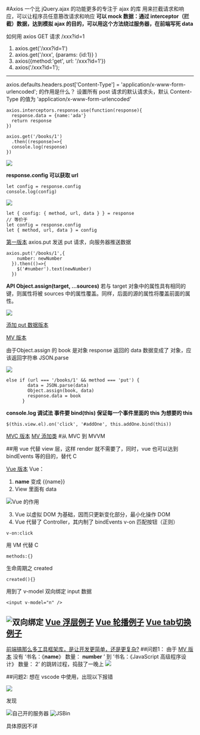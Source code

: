 #Axios
一个比 jQuery.ajax 的功能更多的专注于 ajax 的库
用来拦截请求和响应，可以让程序员任意篡改请求和响应
**可以 mock 数据：通过 interceptor（拦截）数据，达到模拟 ajax 的目的，可以用这个方法绕过服务器，在前端写死 data**

如何用 axios GET 请求 /xxx?id=1
1. axios.get('/xxx?id=1')
2. axios.get('/xxx', {params: {id:1}} )
3. axios({method:'get', url: '/xxx?id=1'})
4. axios('/xxx?id=1');
---
axios.defaults.headers.post['Content-Type'] = 'application/x-www-form-urlencoded';
的作用是什么？
设置所有 post 请求的默认请求头，默认 Content-Type 的值为 'application/x-www-form-urlencoded'

```
axios.interceptors.response.use(function(response){
  response.data = {name:'ada'}
  return response
})

axios.get('/books/1')
  .then((response)=>{
  console.log(response)
})
```
![](https://upload-images.jianshu.io/upload_images/7094266-f755078d57361378.png?imageMogr2/auto-orient/strip%7CimageView2/2/w/1240)

**response.config 可以获取 url**
```
let config = response.config
console.log(config)
```
![](https://upload-images.jianshu.io/upload_images/7094266-66c7d47e6bd7f6a4.png?imageMogr2/auto-orient/strip%7CimageView2/2/w/1240)

```
let { config: { method, url, data } } = response
// 等价于
let config = response.config
let { method, url, data } = config
```
[第一版本](http://jsbin.com/wefoquweva/1/edit?html,js,output)
axios.put 发送 put 请求，向服务器推送数据
```
axios.put('/books/1',{
    number: newNumber
  }).then(()=>{
    $('#number').text(newNumber)
  })
```
**API Object.assign(target, ...sources)**
若与 target 对象中的属性具有相同的键，则属性将被 sources 中的属性覆盖。同样，后面的源的属性将覆盖前面的属性。

![](https://upload-images.jianshu.io/upload_images/7094266-8ec311a1abbbdb65.png?imageMogr2/auto-orient/strip%7CimageView2/2/w/1240)

[添加 put 数据版本](http://jsbin.com/huhufizeto/1/edit?html,js,output)

[MV 版本](https://jsbin.com/zuyotexafa/edit?html,js,output)

由于Object.assign 的 book 是对象 response 返回的 data 数据变成了 对象，应该返回字符串 JSON.parse

![](https://upload-images.jianshu.io/upload_images/7094266-a0d6a17d4cd292b8.png?imageMogr2/auto-orient/strip%7CimageView2/2/w/1240)

```
else if (url === '/books/1' && method === 'put') {
        data = JSON.parse(data)
        Object.assign(book, data)
        response.data = book
      }
```
**console.log 调试法
事件要 bind(this) 保证每一个事件里面的 this 为想要的 this**
```
$(this.view.el).on('click', '#addOne', this.addOne.bind(this))
```
[MVC 版本](https://jsbin.com/cemicetiwu/1/edit?js,output)
[MV 添加类](https://jsbin.com/tinovajegu/edit?js,output)
#从 MVC 到 MVVM

##用 vue 代替 view 层，这样 render 就不需要了，同时，vue 也可以达到 bindEvents 等的目的，替代 C

[Vue 版本](https://jsbin.com/xinumebixu/edit?js,output)
Vue：
1. __name__ 变成 {{name}}
2. View 里面有 data

![Vue 的作用](https://upload-images.jianshu.io/upload_images/7094266-57c70274290ece0d.png?imageMogr2/auto-orient/strip%7CimageView2/2/w/1240)

3. Vue 以虚拟 DOM 为基础，因而只更新变化部分，最小化操作 DOM
4. Vue 代替了 Controller，其内制了 bindEvents
v-on 匹配按钮（正则）
```
v-on:click
```
用 VM 代替 C 
```
methods:{}
```
生命周期之 created
```
created(){} 
```
用到了 v-model 双向绑定 input 数据
```
<input v-model="n" />
```
![双向绑定](https://upload-images.jianshu.io/upload_images/7094266-6415f6f141bce2a9.png?imageMogr2/auto-orient/strip%7CimageView2/2/w/1240)
[Vue 浮层例子](https://jsbin.com/dequbeqihe/1/edit?html,js,output)
[Vue 轮播例子](https://jsbin.com/nisiyovehi/1/edit?css,js,output)
[Vue tab切换例子](https://jsbin.com/fedobar/edit?css,js,output)
---
[前端搞那么多工具框架库，是让开发更简单，还是更复杂?](https://www.zhihu.com/question/56213172)
##问题1：
由于 [MV 版本](https://jsbin.com/zuyotexafa/edit?html,js,output) 没有
‘书名：《__name__》 数量： __number__ ’ 到 ’书名：《JavaScript 高级程序设计》 数量： 2’ 的跳转过程，捣鼓了一晚上
![](https://upload-images.jianshu.io/upload_images/7094266-f952635e91b21c8f.png?imageMogr2/auto-orient/strip%7CimageView2/2/w/1240)

##问题2:
想在 vscode 中使用，出现以下报错

![](https://upload-images.jianshu.io/upload_images/7094266-8e6b216f4af88d37.png?imageMogr2/auto-orient/strip%7CimageView2/2/w/1240)

发现

![自己开的服务器](https://upload-images.jianshu.io/upload_images/7094266-954273a59a3bc85c.png?imageMogr2/auto-orient/strip%7CimageView2/2/w/1240)
![JSBin](https://upload-images.jianshu.io/upload_images/7094266-4a3d0ef33dda89e8.png?imageMogr2/auto-orient/strip%7CimageView2/2/w/1240)

具体原因不详
